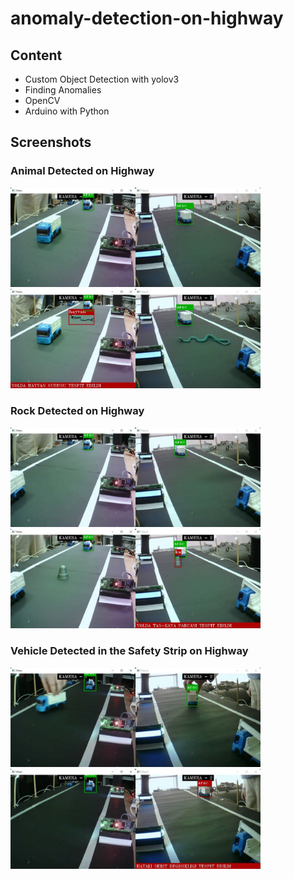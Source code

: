 # anomaly-detection-on-highway

## Content

* Custom Object Detection with yolov3
* Finding Anomalies
* OpenCV
* Arduino with Python

## Screenshots

### Animal Detected on Highway
<img src="screenshots/00110.jpg" width="400"> <img src="screenshots/00120.jpg" width="400">

### Rock Detected on Highway
<img src="screenshots/00759.jpg" width="400"> <img src="screenshots/00769.jpg" width="400">

### Vehicle Detected in the Safety Strip on Highway
<img src="screenshots/01815.jpg" width="400"> <img src="screenshots/02113.jpg" width="400">
